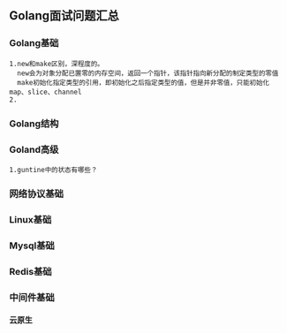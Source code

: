 ## Golang面试问题汇总

### Golang基础
    1.new和make区别，深程度的。
      new会为对象分配已置零的内存空间，返回一个指针，该指针指向新分配的制定类型的零值
      make初始化指定类型的引用，即初始化之后指定类型的值，但是并非零值，只能初始化map、slice、channel
    2.

    

### Golang结构

### Goland高级
    1.guntine中的状态有哪些？


### 网络协议基础

### Linux基础

### Mysql基础

### Redis基础

### 中间件基础


#### 云原生
